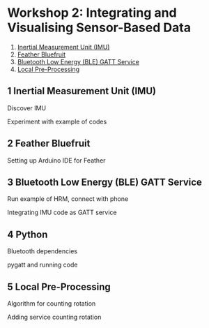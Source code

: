 # Workshop 2: Integrating and Visualising Sensor-Based Data

1. [Inertial Measurement Unit (IMU)](#1-inertial-measurement-unit-imu)
2. [Feather Bluefruit](#2-feather-bluefruit)
3. [Bluetooth Low Energy (BLE) GATT Service](#3-bluetooth-low-energy-ble-gatt-service)
4. [Local Pre-Processing](#4-local-pre-processing)


## 1 Inertial Measurement Unit (IMU)

Discover IMU

Experiment with example of codes

## 2 Feather Bluefruit

Setting up Arduino IDE for Feather

## 3 Bluetooth Low Energy (BLE) GATT Service

Run example of HRM, connect with phone

Integrating IMU code as GATT service

## 4 Python

Bluetooth dependencies

pygatt and running code 

## 5 Local Pre-Processing

Algorithm for counting rotation

Adding service counting rotation